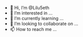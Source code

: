 - 👋 Hi, I’m @Lilu5eth
- 👀 I’m interested in ...
- 🌱 I’m currently learning ...
- 💞️ I’m looking to collaborate on ...
- 📫 How to reach me ...

<!---
Lilu5eth/Lilu5eth is a ✨ special ✨ repository because its `README.md` (this file) appears on your GitHub profile.
You can click the Preview link to take a look at your changes.
--->

